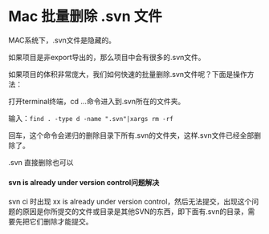 # Mac 批量删除 .svn 文件

MAC系统下，.svn文件是隐藏的。

如果项目是非export导出的，那么项目中会有很多的.svn文件。

如果项目的体积非常庞大，我们如何快速的批量删除.svn文件呢？下面是操作方法：

打开terminal终端，cd ...命令进入到.svn所在的文件夹。

输入：`find . -type d -name ".svn"|xargs rm -rf`

回车，这个命令会递归的删除目录下所有.svn的文件夹，这样.svn文件已经全部删除了。

.svn 直接删除也可以



#### svn is already under version control问题解决

svn ci 时出现 xx is already under version control，然后无法提交，出现这个问题的原因是你所提交的文件或目录是其他SVN的东西，即下面有.svn的目录，需要先把它们删除才能提交。